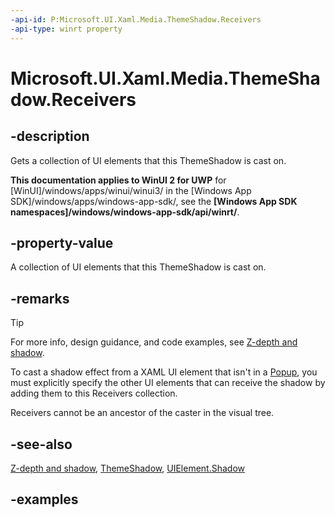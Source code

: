 ```yaml
---
-api-id: P:Microsoft.UI.Xaml.Media.ThemeShadow.Receivers
-api-type: winrt property
---
```


<!-- Property syntax.
public UIElementWeakCollection Receivers { get; }
-->

# Microsoft.UI.Xaml.Media.ThemeShadow.Receivers

## -description

Gets a collection of UI elements that this ThemeShadow is cast on.

**This documentation applies to WinUI 2 for UWP** for [WinUI]/windows/apps/winui/winui3/ in the [Windows App SDK]/windows/apps/windows-app-sdk/, see the **[Windows App SDK namespaces]/windows/windows-app-sdk/api/winrt/**.

## -property-value

A collection of UI elements that this ThemeShadow is cast on.

## -remarks

> [!TIP]
> For more info, design guidance, and code examples, see [Z-depth and shadow](/windows/apps/design/layout/depth-shadow).

To cast a shadow effect from a XAML UI element that isn't in a [Popup](../microsoft.ui.xaml.controls.primitives/popup.md), you must explicitly specify the other UI elements that can receive the shadow by adding them to this Receivers collection.

Receivers cannot be an ancestor of the caster in the visual tree.

## -see-also

[Z-depth and shadow](/windows/apps/design/layout/depth-shadow), [ThemeShadow](themeshadow.md), [UIElement.Shadow](../microsoft.ui.xaml/uielement_shadow.md)

## -examples


